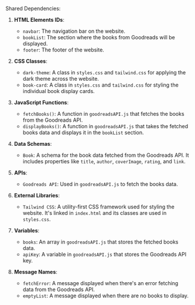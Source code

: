 Shared Dependencies:

1. **HTML Elements IDs**: 
   - `navbar`: The navigation bar on the website.
   - `bookList`: The section where the books from Goodreads will be displayed.
   - `footer`: The footer of the website.

2. **CSS Classes**:
   - `dark-theme`: A class in `styles.css` and `tailwind.css` for applying the dark theme across the website.
   - `book-card`: A class in `styles.css` and `tailwind.css` for styling the individual book display cards.

3. **JavaScript Functions**:
   - `fetchBooks()`: A function in `goodreadsAPI.js` that fetches the books from the Goodreads API.
   - `displayBooks()`: A function in `goodreadsAPI.js` that takes the fetched books data and displays it in the `bookList` section.

4. **Data Schemas**:
   - `Book`: A schema for the book data fetched from the Goodreads API. It includes properties like `title`, `author`, `coverImage`, `rating`, and `link`.

5. **APIs**:
   - `Goodreads API`: Used in `goodreadsAPI.js` to fetch the books data.

6. **External Libraries**:
   - `Tailwind CSS`: A utility-first CSS framework used for styling the website. It's linked in `index.html` and its classes are used in `styles.css`.

7. **Variables**:
   - `books`: An array in `goodreadsAPI.js` that stores the fetched books data.
   - `apiKey`: A variable in `goodreadsAPI.js` that stores the Goodreads API key.

8. **Message Names**:
   - `fetchError`: A message displayed when there's an error fetching data from the Goodreads API.
   - `emptyList`: A message displayed when there are no books to display.